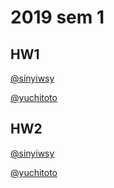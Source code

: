 # 2019 sem 1
## HW1
[@sinyiwsy](https://github.com/sinyiwsy/CSCI-3260-Assignment1)

[@yuchitoto](https://github.com/yuchitoto/CSCI3260_Assgn1)
## HW2
[@sinyiwsy](https://github.com/sinyiwsy/CSCI-3260-Assignment2)

[@yuchitoto](https://github.com/yuchitoto/CSCI-3260-Assignment2)
